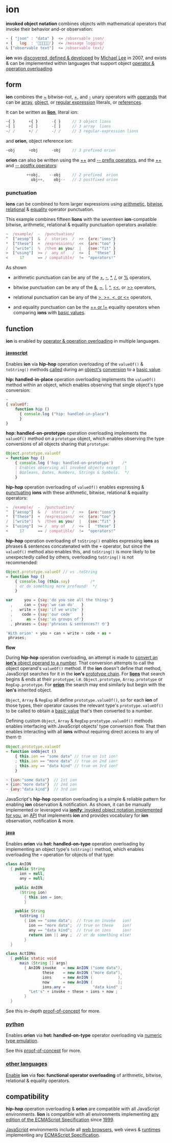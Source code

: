 # ion

**invoked object notation** combines objects with mathematical operators that invoke
their behavior and-or observation:

```javascript
~ { "json" : "data" }  <= /observable json/
+ {   log  : '👋🏾👨🏾‍💻'}  <= /message logging/
& ["observable text"]  <= /observable text/
```

**ion** was [discovered, defined & developed](../origin.md)
by [Michael Lee](https://github.com/iskitz)
in 2007, and exists & can be implemented within languages that support object
[operator & operation overloading](https://en.wikipedia.org/wiki/Operator_overloading).

## form

**ion** combines the
[~](http://www.ecma-international.org/ecma-262/6.0/index.html#sec-bitwise-not-operator)
bitwise-not,
[+](http://www.ecma-international.org/ecma-262/6.0/index.html#sec-unary-plus-operator),
and [-](http://www.ecma-international.org/ecma-262/6.0/index.html#sec-unary-minus-operator)
unary operators with [operands](https://en.wikipedia.org/wiki/Operand#Computer_science)
that can be 
[array](http://www.ecma-international.org/ecma-262/6.0/index.html#sec-array-initializer),
[object](http://www.ecma-international.org/ecma-262/6.0/index.html#sec-object-initializer),
or
[regular expression](http://www.ecma-international.org/ecma-262/6.0/index.html#sec-literals-regular-expression-literals)
literals, or
[references](http://www.ecma-international.org/ecma-262/6.0/index.html#sec-reference-specification-type).

It can be written as [**lion**](lions.md), literal ion:

```javascript
~{ }      +{ }      -{ }     // 3 object lions
~[ ]      +[ ]      -[ ]     // 3 array  lions
~/ /      +/ /      -/ /     // 3 regular-expression lions
```
and **orion**, object reference ion:

```javascript
~obj      +obj      -obj     // 3 prefixed orion
```

**orion** can also be written using the
[++](http://www.ecma-international.org/ecma-262/6.0/index.html#sec-prefix-increment-operator)
and
[-- prefix operators](http://www.ecma-international.org/ecma-262/6.0/index.html#sec-prefix-decrement-operator),
and the
[++](http://www.ecma-international.org/ecma-262/6.0/index.html#sec-postfix-increment-operator)
and
[-- postfix operators](http://www.ecma-international.org/ecma-262/6.0/index.html#sec-postfix-decrement-operator):

```javascript
         ++obj,    --obj     // 2 prefixed  orion
           obj++,    obj--   // 2 postfixed orion
```

### punctuation

**ions** can be combined to form larger expressions using
[arithmetic](https://developer.mozilla.org/en-US/docs/Web/JavaScript/Guide/Expressions_and_Operators#Arithmetic_operators),
[bitwise](https://developer.mozilla.org/en-US/docs/Web/JavaScript/Guide/Expressions_and_Operators#Bitwise_operators),
[relational](https://developer.mozilla.org/en-US/docs/Web/JavaScript/Reference/Operators/Comparison_Operators#Relational_operators)
&
[equality](https://developer.mozilla.org/en-US/docs/Web/JavaScript/Reference/Operators/Comparison_Operators#Equality_operators)
operator punctuation.

This example combines fifteen **lions** with the seventeen **ion**-compatible bitwise,
arithmetic, relational & equality punctuation operators available:

```javascript
~  /example/  -  /punctuation/
^  ["aesop"]  &  /  stories  /  >>  {are:"ions"}
*  ["these"]  +  /expressions/  <<  {are:"too" }
/  ["write"]  %  /them as you/  |   {see:"fit" }
>  ["using"]  >= /  any of   /  <=  [  "these" ]
<     17      == / compatible/  !=  "operators!"
```

As shown

+ arithmetic punctuation can be any of the
[+](http://www.ecma-international.org/ecma-262/6.0/index.html#sec-addition-operator-plus),
[-](http://www.ecma-international.org/ecma-262/6.0/index.html#sec-subtraction-operator-minus),
[*](http://www.ecma-international.org/ecma-262/6.0/index.html#sec-applying-the-mul-operator),
[/](http://www.ecma-international.org/ecma-262/6.0/index.html#sec-applying-the-div-operator), or
[%](http://www.ecma-international.org/ecma-262/6.0/index.html#sec-applying-the-mod-operator)
operators,

+ bitwise punctuation can be any of the
[&](https://developer.mozilla.org/en-US/docs/Web/JavaScript/Reference/Operators/Bitwise_Operators#Bitwise_AND),
[~](http://www.ecma-international.org/ecma-262/6.0/index.html#sec-bitwise-not-operator),
[|](https://developer.mozilla.org/en-US/docs/Web/JavaScript/Reference/Operators/Bitwise_Operators#Bitwise_OR),
[^](https://developer.mozilla.org/en-US/docs/Web/JavaScript/Reference/Operators/Bitwise_Operators#Bitwise_XOR),
[<<](http://www.ecma-international.org/ecma-262/6.0/index.html#sec-left-shift-operator), or
[\>>](http://www.ecma-international.org/ecma-262/6.0/index.html#sec-signed-right-shift-operator)
operators,

+ relational punctuation can be any of the
[&gt;, &gt;=, <, or <=](http://www.ecma-international.org/ecma-262/6.0/index.html#sec-relational-operators-runtime-semantics-evaluation)
operators,

+ and equality punctuation can be the
[== or !=](http://www.ecma-international.org/ecma-262/6.0/index.html#sec-equality-operators-runtime-semantics-evaluation)
equality operators when comparing **ions** with
[basic values](https://en.m.wikipedia.org/wiki/Primitive_value).


## function

**ion** is enabled by
[operator & operation overloading](https://en.wikipedia.org/wiki/Operator_overloading)
in multiple languages.


#### [javascript](http://www.ecma-international.org/ecma-262/6.0/index.html#sec-overview)

Enables **ion** via **hip-hop** operation overloading of the `valueOf()` & `toString()`
methods [called](http://www.ecma-international.org/ecma-262/6.0/index.html#sec-toprimitive)
during an
[object's](http://www.ecma-international.org/ecma-262/6.0/index.html#sec-object-type)
[conversion](https://en.wikipedia.org/wiki/Type_conversion)
to a [basic value](https://en.wikipedia.org/wiki/Primitive_value).

**hip: handled-in-place** operation overloading implements the `valueOf()` method within an
object, which enables observing that single object's type conversion:

```javascript
~
{ valueOf:
    function hip ()
      { console.log ("hip: handled-in-place")
      }
}
```

**hop: handled-on-prototype** operation overloading implements the `valueOf()` method on a
`prototype` object, which enables observing the type conversions of all objects sharing that
`prototype`:

```javascript
Object.prototype.valueOf
= function hop ()
    { console.log ('hop: handled-on-prototype')    /*
    | Enables observing all invoked objects except  |
    | Booleans, Dates, Numbers, Strings & Symbols.  */
    }
```

**hip-hop** operation overloading of `valueOf()` enables expressing &
[punctuating](#punctuation)
**ions** with these arithmetic, bitwise, relational & equality operators:

```javascript
~  /example/  -  /punctuation/
^  ["aesop"]  &  /  stories  /  >>  {are:"ions"}
*  ["these"]  +  /expressions/  <<  {are:"too" }
/  ["write"]  %  /them as you/  |   {see:"fit" }
>  ["using"]  >= /  any of   /  <=  [  "these" ]
<     17      == / compatible/  !=  "operators!"
```

**hip-hop** operation overloading of `toString()` enables expressing **ions** as phrases &
sentences concatenated with the `+` operator, but since the `valueOf()` method also enables
this, and `toString()` is more likely to be unexpectedly called by others, overloading
`toString()` is not recommended:

```javascript
Object.prototype.valueOf // vs .toString
= function hop ()
    { console.log (this.say)         /*
    | or do something more profound!  */
    }

var     you = {say:'do you see all the things'}
  ,     can = {say:'we can do'   }
  ,   write = {say:'if we write' }
  ,    code = {say:'our code'    }
  ,      as = {say:'as groups of'}
  , phrases = {say:'phrases & sentences?! 🤓'}

'With orion' + you + can + write + code + as +
 phrases;
```

**flow**

During **hip-hop** operation overloading, an attempt is made to
[convert an **ion's** object operand to a number](http://www.ecma-international.org/ecma-262/6.0/index.html#sec-toprimitive).
That conversion attempts to call the object operand's `valueOf()` method. If the **ion**
doesn't define that method, JavaScript searches for it in the **ion's**
[prototype chain](http://www.ecma-international.org/ecma-262/6.0/index.html#sec-objects).
For [**lions**](#form) that search begins & ends at their
`prototype`; i.e. `Object.prototype`, `Array.prototype` or `RegExp.prototype`. For
[**orion**](#form) the search may end similarly but begin with the **ion's** inherited object.

`Object`, `Array` & `RegExp` all define `prototype.valueOf()`, so for each **ion** of those 
types, their operator causes the relevant type's `prototype.valueOf()` to be called to obtain
a [basic value](https://en.m.wikipedia.org/wiki/Primitive_value)
that's then converted to a number.

Defining custom `Object`, `Array` & `RegExp` `prototype.valueOf()` methods
enables interfacing with JavaScript objects' type conversion flow. That then enables
interacting with all **ions** without requiring direct access to any of them 🤓

```javascript
Object.prototype.valueOf
= function onObject ()
    { this.ion == "some data" // true on 1st ion!
    ; this.ion == "more data" // true on 2nd ion!
    ; this.any == "data kind" // true on 3rd ion!
    }

~ {ion:"some data"}  // 1st ion
+ {ion:"more data"}  // 2nd ion
- {any:"data kind"}  // 3rd ion
```

JavaScript's **hip-hop** operation overloading is a simple & reliable pattern for
enabling **ion** observation & notification. As shown, it can be manually implemented or
leveraged via
[**ionify**: invoked object notation implemented for you](http://api.ionify.net/),
an [API](https://en.wikipedia.org/wiki/Application_programming_interface)
that implements **ion** and provides vocabulary for **ion** observation, notification &
more.


#### [java](https://en.wikipedia.org/wiki/Java_(programming_language))

Enables **orion** via **hot: handled-on-type** operation overloading by implementing an object type's
`toString()` method, which enables overloading the `+` operation for objects of that type:

```java
class AnION
  { public String
      ion = null,
      any = null;

    public AnION
      (String ion)
        { this.ion = ion;
        }

    public String
      toString ()
        { ion == "some data";  // true on invoke   ion!
          ion == "more data";  // true on these    ion!
          any == "data kind";  // true on ions     ion!
          return ion || any ;  // or do something else!
        }
  }

class ActIONs
  { public static void
      main (String [] args)
        { AnION invoke   = new AnION ("some data"),
                these    = new AnION ("more data"),
                ions     = new AnION (           ),
                now      = new AnION (           );
                ions.any =            "data kind" ;
          "Let's" + invoke + these + ions + now ;
        }
  }
```

See this in-depth
[proof-of-concept](https://github.com/ionify/ideas/blob/public/java/src/net/ionify/java/Hello.java)
for more.



### [python](https://github.com/ionify/ideas/blob/public/python/ion.proof.py)

Enables **orion** via **hot: handled-on-type** operator overloading via
[numeric type emulation](https://docs.python.org/3.6/reference/datamodel.html#emulating-numeric-types).

See this
[proof-of-concept](https://github.com/ionify/ideas/blob/public/python/ion.proof.py)
for more.



### [other languages](https://en.wikipedia.org/wiki/Operator_overloading#Catalog)

[Enable](https://stackoverflow.com/questions/4421706/what-are-the-basic-rules-and-idioms-for-operator-overloading#4421719)
**ion** via **foo: functional operator overloading** of arithmetic, bitwise, relational & equality operators.


## compatibility

**hip-hop** operation overloading & **orion** are compatible with all JavaScript
environments. **lion** is compatible with all environments implementing
[any edition of the ECMAScript Specification](http://www.ecma-international.org/publications/standards/Ecma-262-arch.htm)
since [1999](http://www.ecma-international.org/publications/files/ECMA-ST-ARCH/ECMA-262,%203rd%20edition,%20December%201999.pdf).

[JavaScript](http://www.ecma-international.org/publications/standards/Ecma-262.htm)
environments include all
[web browsers](https://en.wikipedia.org/wiki/Web_browser), web views &
[runtimes](http://en.wikipedia.org/wiki/JavaScript_engine) implementing any
[ECMAScript Specification](http://www.ecma-international.org/publications/standards/Ecma-262-arch.htm).
